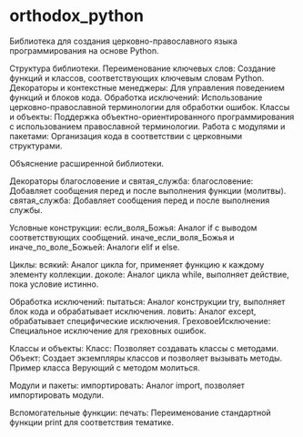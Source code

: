 # orthodox_python
Библиотека для создания церковно-православного языка программирования на основе Python.

Структура библиотеки.
Переименование ключевых слов: Создание функций и классов, соответствующих ключевым словам Python.
Декораторы и контекстные менеджеры: Для управления поведением функций и блоков кода.
Обработка исключений: Использование церковно-православной терминологии для обработки ошибок.
Классы и объекты: Поддержка объектно-ориентированного программирования с использованием православной терминологии.
Работа с модулями и пакетами: Организация кода в соответствии с церковными структурами.


  
Объяснение расширенной библиотеки.

Декораторы благословение и святая_служба:
благословение: Добавляет сообщения перед и после выполнения функции (молитвы).
святая_служба: Добавляет сообщения перед и после выполнения службы.
  
Условные конструкции:
если_воля_Божья: Аналог if с выводом соответствующих сообщений.
иначе_если_воля_Божья и иначе_по_воле_Божьей: Аналоги elif и else.
  
Циклы:
всякий: Аналог цикла for, применяет функцию к каждому элементу коллекции.
доколе: Аналог цикла while, выполняет действие, пока условие истинно.
  
Обработка исключений:
пытаться: Аналог конструкции try, выполняет блок кода и обрабатывает исключения.
ловить: Аналог except, обрабатывает специфические исключения.
ГреховоеИсключение: Специальное исключение для греховных ошибок.
  
Классы и объекты:
Класс: Позволяет создавать классы с методами.
Объект: Создает экземпляры классов и позволяет вызывать методы.
Пример класса Верующий с методом молиться.
  
Модули и пакеты:
импортировать: Аналог import, позволяет импортировать модули.
  
Вспомогательные функции:
печать: Переименование стандартной функции print для соответствия тематике.
